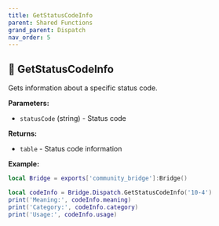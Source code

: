 ```yaml
---
title: GetStatusCodeInfo
parent: Shared Functions
grand_parent: Dispatch
nav_order: 5
---
```


## 🔹 GetStatusCodeInfo

Gets information about a specific status code.

**Parameters:**
- `statusCode` (string) - Status code

**Returns:**
- `table` - Status code information

**Example:**
```lua
local Bridge = exports['community_bridge']:Bridge()

local codeInfo = Bridge.Dispatch.GetStatusCodeInfo('10-4')
print('Meaning:', codeInfo.meaning)
print('Category:', codeInfo.category)
print('Usage:', codeInfo.usage)
``` 